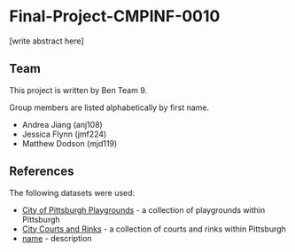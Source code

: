 # Final-Project-CMPINF-0010

[write abstract here]

## Team

This project is written by Ben Team 9.

Group members are listed alphabetically by first name.

- Andrea Jiang (anj108)
- Jessica Flynn (jmf224)
- Matthew Dodson (mjd119)

## References

The following datasets were used:

- [City of Pittsburgh Playgrounds](https://data.wprdc.org/dataset/playgrounds) - a collection of playgrounds within Pittsburgh
- [City Courts and Rinks](https://data.wprdc.org/dataset/city-of-pittsburgh-courts) - a collection of courts and rinks within Pittsburgh
- [name](link) - description
